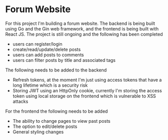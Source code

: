 # Forum Website
For this project I'm building a forum website. The backend is being built using Go and the Gin web framework, and the frontend is being built with React JS. The project is still ongoing and the following has been completed
* users can register/login
* create/read/update/delete posts
* users can add posts to comments
* users can filter posts by title and associated tags

The following needs to be added to the backend
* Refresh tokens, at the moment I'm just using access tokens that have a long lifetime which is a security risk
* Storing JWT using an HttpOnly cookie, currently I'm storing the access token using local storage on the frontend which is vulnerable to XSS attacks  

For the frontend the following needs to be added
* The ability to change pages to view past posts
* The option to edit/delete posts
* General styling changes